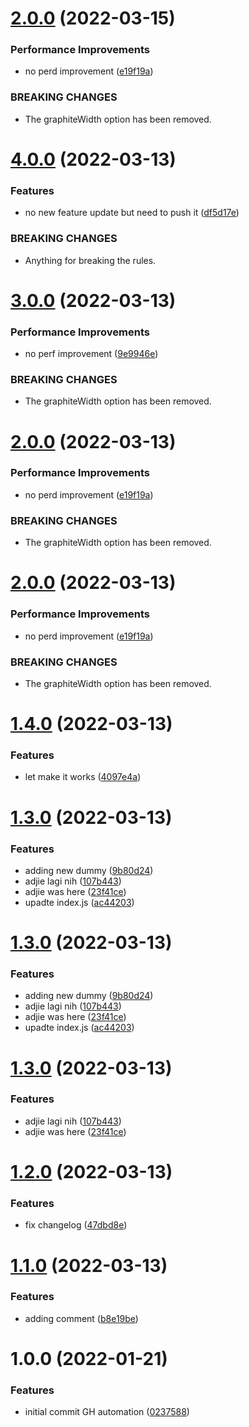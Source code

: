 # [2.0.0](https://github.com/devetek/nodejs-github-action/compare/v1.4.0...v2.0.0) (2022-03-15)


### Performance Improvements

* no perd improvement ([e19f19a](https://github.com/devetek/nodejs-github-action/commit/e19f19a5f2428b6a21e59862d4f97b7230dbf86a))


### BREAKING CHANGES

* The graphiteWidth option has been removed.

# [4.0.0](https://github.com/devetek/nodejs-github-action/compare/v3.0.0...v4.0.0) (2022-03-13)


### Features

* no new feature update but need to push it ([df5d17e](https://github.com/devetek/nodejs-github-action/commit/df5d17eec2f6443b38d4ce7a265fd68b6087958f))


### BREAKING CHANGES

* Anything for breaking the rules.

# [3.0.0](https://github.com/devetek/nodejs-github-action/compare/v2.0.0...v3.0.0) (2022-03-13)


### Performance Improvements

* no perf improvement ([9e9946e](https://github.com/devetek/nodejs-github-action/commit/9e9946e5f242dfbabe9f29682ed16d69d82a81ed))


### BREAKING CHANGES

* The graphiteWidth option has been removed.

# [2.0.0](https://github.com/devetek/nodejs-github-action/compare/v1.4.0...v2.0.0) (2022-03-13)


### Performance Improvements

* no perd improvement ([e19f19a](https://github.com/devetek/nodejs-github-action/commit/e19f19a5f2428b6a21e59862d4f97b7230dbf86a))


### BREAKING CHANGES

* The graphiteWidth option has been removed.

# [2.0.0](https://github.com/devetek/nodejs-github-action/compare/v1.4.0...v2.0.0) (2022-03-13)


### Performance Improvements

* no perd improvement ([e19f19a](https://github.com/devetek/nodejs-github-action/commit/e19f19a5f2428b6a21e59862d4f97b7230dbf86a))


### BREAKING CHANGES

* The graphiteWidth option has been removed.

# [1.4.0](https://github.com/devetek/nodejs-github-action/compare/v1.3.0...v1.4.0) (2022-03-13)


### Features

* let make it works ([4097e4a](https://github.com/devetek/nodejs-github-action/commit/4097e4a2f75ec62a7aa68c8960c2679faacf5af1))

# [1.3.0](https://github.com/devetek/nodejs-github-action/compare/v1.2.0...v1.3.0) (2022-03-13)


### Features

* adding new dummy ([9b80d24](https://github.com/devetek/nodejs-github-action/commit/9b80d244bf59ac0209ba1cbb6cc37f5dd03b86f3))
* adjie lagi nih ([107b443](https://github.com/devetek/nodejs-github-action/commit/107b4437ba483a3f7213fb896cdbc7a659bc968e))
* adjie was here ([23f41ce](https://github.com/devetek/nodejs-github-action/commit/23f41ce02c21fc2d0e8c2bfa26c89bcd59150767))
* upadte index.js ([ac44203](https://github.com/devetek/nodejs-github-action/commit/ac442036039e6c37960be0b5c0e32e1c01e90214))

# [1.3.0](https://github.com/devetek/nodejs-github-action/compare/v1.2.0...v1.3.0) (2022-03-13)


### Features

* adding new dummy ([9b80d24](https://github.com/devetek/nodejs-github-action/commit/9b80d244bf59ac0209ba1cbb6cc37f5dd03b86f3))
* adjie lagi nih ([107b443](https://github.com/devetek/nodejs-github-action/commit/107b4437ba483a3f7213fb896cdbc7a659bc968e))
* adjie was here ([23f41ce](https://github.com/devetek/nodejs-github-action/commit/23f41ce02c21fc2d0e8c2bfa26c89bcd59150767))
* upadte index.js ([ac44203](https://github.com/devetek/nodejs-github-action/commit/ac442036039e6c37960be0b5c0e32e1c01e90214))

# [1.3.0](https://github.com/devetek/nodejs-github-action/compare/v1.2.0...v1.3.0) (2022-03-13)


### Features

* adjie lagi nih ([107b443](https://github.com/devetek/nodejs-github-action/commit/107b4437ba483a3f7213fb896cdbc7a659bc968e))
* adjie was here ([23f41ce](https://github.com/devetek/nodejs-github-action/commit/23f41ce02c21fc2d0e8c2bfa26c89bcd59150767))

# [1.2.0](https://github.com/devetek/nodejs-github-action/compare/v1.1.0...v1.2.0) (2022-03-13)


### Features

* fix changelog ([47dbd8e](https://github.com/devetek/nodejs-github-action/commit/47dbd8e43d2104f15ac844bfed74806bd4516184))

# [1.1.0](https://github.com/devetek/nodejs-github-action/compare/v1.0.0...v1.1.0) (2022-03-13)


### Features

* adding comment ([b8e19be](https://github.com/devetek/nodejs-github-action/commit/b8e19beca86267534d782efae5843eb777e8d895))

# 1.0.0 (2022-01-21)


### Features

* initial commit GH automation ([0237588](https://github.com/devetek/nodejs-github-action/commit/0237588ec3713271912e52a83771302670dc7260))
